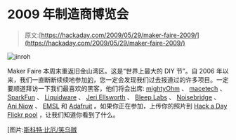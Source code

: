 # 2009 年制造商博览会

> 原文:[https://hackaday.com/2009/05/29/maker-faire-2009/](https://hackaday.com/2009/05/29/maker-faire-2009/)

![jinroh](../Images/74f01a85ec8a49a3695c78f807f5af0b.png "jinroh")

Maker Faire 本周末重返旧金山湾区。这是“世界上最大的 DIY 节”。自 2006 年以来，我们一直断断续续地参加[的](http://hackaday.com/tag/makerfaire/ "makerfaire  - Hack a Day")，您一定会发现我们过去报道过的许多项目。一定要顺道拜访一下我们最喜欢的黑客，他们将会出席: [mightyOhm](http://mightyohm.com/ "mightyohm.com") 、 [macetech](http://www.macetech.com/ "macetech.com") 、 [SparkFun](http://www.sparkfun.com/) 、 [Liquidware](http://www.liquidware.com/ "Liquidware : Home") 、 [Jeri Ellsworth](http://www.fatmanandcircuitgirl.com/ "The Fatman and Circuit Girl") 、 [Bleep Labs](http://bleeplabs.com/ "Bleep Labs » Welcome!") 、 [Noisebridge](https://www.noisebridge.net/) 、 [Ani Niow](http://hackaday.com/2009/05/03/steampunk-vibrator/ "Steampunk vibrator  - Hack a Day") 、 [EMSL](http://www.evilmadscientist.com/ "Making the World a Better Place, One Evil Mad Scientist at a Time - Evil Mad Scientist Laboratories") 和 [Adafruit](http://adafruit.com/ "Adafruit Industries, Unique & fun DIY electronics and kits") 。如果你正在参加，上传你的照片到 [Hack a Day Flickr pool](http://www.flickr.com/groups/hack-a-day/ "Flickr: Hack a Day") ，让我们知道你看到了什么。

[图片:[斯科特·比厄/笑乌贼](http://laughingsquid.com/ "Laughing Squid")